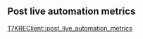 ## Post live automation metrics

[T7KREClient::post_live_automation_metrics](../../clients/t7_kre_client/post_live_automation_metrics.md) 